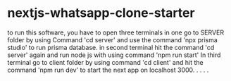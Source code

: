 # nextjs-whatsapp-clone-starter
to run this software, you have to open three terminals in one go to SERVER folder by using Command 'cd server' and use the command 'npx prisma studio' to run prisma database.
in second terminal hit the command 'cd server' again and run node js with using command 'npm run start'
In third terminal go to client folder by using command 'cd client' and hit the command 'npm run dev' to start the next app on localhost 3000.
. . . . 